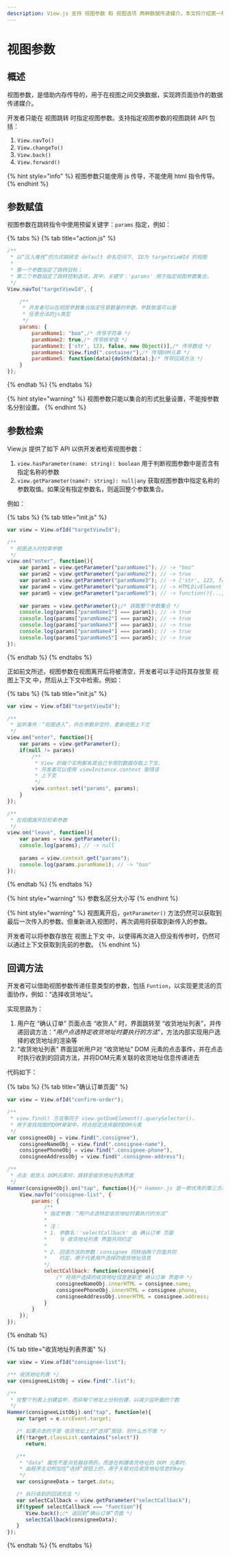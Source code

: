 ```yaml
---
description: View.js 支持 视图参数 和 视图选项 两种数据传递媒介。本文将介绍第一种传递媒介：视图参数。
---
```


# 视图参数

## 概述

视图参数，是借助内存传导的，用于在视图之间交换数据，实现跨页面协作的数据传递媒介。

开发者只能在 视图跳转 时指定视图参数。支持指定视图参数的视图跳转 API 包括：

1. `View.navTo()` 
2. `View.changeTo()`
3. `View.back()`
4. `View.forward()`

{% hint style="info" %}
视图参数只能使用 js 传导，不能使用 html 指令传导。
{% endhint %}

## 参数赋值

视图参数在跳转指令中使用预留关键字：`params` 指定，例如：

{% tabs %}
{% tab title="action.js" %}
```javascript
/**
 * 以“压入堆栈”的方式跳转至 default 命名空间下, ID为 targetVieWId 的视图
 *
 * 第一个参数指定了跳转目标；
 * 第二个参数指定了跳转控制选项，其中，关键字：'params' 用于指定视图参数集合。
 */
View.navTo("targetViewId", {

    /**
     * 开发者可以在视图参数集合指定任意数量的参数，参数取值可以是
     * 任意合法的js类型
     */
    params: {
        paramName1: "boo",/* 传导字符串 */
        paramName2: true,/* 传导枚举值 */
        paramName3: ['str', 123, false, new Object()],/* 传导数组 */
        paramName4: View.find(".container"),/* 传导DOM元素 */
        paramName5: function(data){doSth(data);}/* 传导回调方法 */
    }
});
```
{% endtab %}
{% endtabs %}

{% hint style="warning" %}
视图参数只能以集合的形式批量设置，不能按参数名分别设置。
{% endhint %}

## 参数检索

View.js 提供了如下 API 以供开发者检索视图参数：

1. `view.hasParameter(name: string): boolean` 用于判断视图参数中是否含有指定名称的参数
2. `view.getParameter(name?: string): null|any` 获取视图参数中指定名称的参数取值。如果没有指定参数名，则返回整个参数集合。

例如：

{% tabs %}
{% tab title="init.js" %}
```javascript
var view = View.ofId("targetViewId");

/**
 * 视图进入时检索参数
 */
view.on("enter", function(){
    var param1 = view.getParameter("paramName1"); // -> "boo"
    var param2 = view.getParameter("paramName2"); // -> true
    var param3 = view.getParameter("paramName3"); // -> ['str', 123, false, {}]
    var param4 = view.getParameter("paramName4"); // -> HTMLDivElement
    var param5 = view.getParameter("paramName5"); // -> function(){...}
    
    var params = view.getParameter();/* 获取整个参数集合 */
    console.log(params["paramName1"] === param1); // -> true
    console.log(params["paramName2"] === param2); // -> true
    console.log(params["paramName3"] === param3); // -> true
    console.log(params["paramName4"] === param4); // -> true
    console.log(params["paramName5"] === param5); // -> true
});
```
{% endtab %}
{% endtabs %}

正如前文所述，视图参数在视图离开后将被清空，开发者可以手动将其存放至 视图上下文 中，然后从上下文中检索。例如：

{% tabs %}
{% tab title="init.js" %}
```javascript
var view = View.ofId("targetViewId");

/**
 * 监听事件：“视图进入”，并在参数非空时，更新视图上下文
 */
view.on("enter", function(){
    var params = view.getParameter();
    if(null != params)
        /**
         * View 的每个实例都有其自己专用的数据存取上下文，
         * 开发者可以使用 viewInstance.context 取得该
         * 上下文
         */
        view.context.set("params", params);
    }
});

/**
 * 在视图离开后检索参数
 */
view.on("leave", function(){
    var params = view.getParameter();
    console.log(params); // -> null
    
    params = view.context.get("params");
    console.log(params.paramName1); // -> "boo"
});
```
{% endtab %}
{% endtabs %}

{% hint style="warning" %}
参数名区分大小写
{% endhint %}

{% hint style="warning" %}
视图离开后，`getParameter()` 方法仍然可以获取到最后一次传入的参数。但重新进入视图时，再次调用将获取到新传入的参数。

开发者可以将参数存放在 视图上下文 中，以使得再次进入但没有传参时，仍然可以通过上下文获取到先前的参数。
{% endhint %}

## 回调方法

开发者可以借助视图参数传递任意类型的参数，包括 `Funtion`，以实现更灵活的页面协作，例如：“选择收货地址”。

实现思路为：

1. 用户在 “确认订单” 页面点击 “收货人” 时，界面跳转至 “收货地址列表”，并传递回调方法：“_用户点选特定收货地址时要执行的方法_”，方法内部实现用户选择的收货地址的渲染等
2. “收货地址列表” 界面监听用户对 “收货地址” DOM 元素的点击事件，并在点击时执行收到的回调方法，并将DOM元素关联的收货地址信息传递进去

代码如下：

{% tabs %}
{% tab title="确认订单页面" %}
```javascript
var view = View.ofId("confirm-order");

/**
 * view.find() 方法等同于 view.getDomElement().querySelector()，
 * 用于查找视图的DOM骨架中，符合给定选择器的DOM元素
 */
var consigneeObj = view.find(".consignee"),
    consigneeNameObj = view.find(".consignee-name"),
    consigneePhoneObj = view.find(".consignee-phone"),
    consigneeAddressObj = view.find(".consignee-address");

/**
 * 点击 收货人 DOM元素时，跳转至收货地址列表界面
 */
Hammer(consigneeObj).on("tap", function(){/* Hammer.js 是一款优秀的第三方框架，用于处理触摸事件 */
    View.navTo("consignee-list", {
        params: {
            /**
            * 指定参数：“用户点选特定收货地址时要执行的方法”
            * 
            * 注：
            * 1. 参数名：'selectCallback' 由 确认订单 页面
            *    与 收货地址列表 界面共同约定
            * 
            * 2. 回调方法的参数：consignee 同样由两个页面共同
            *    约定，用于代表用户选择的收货地址信息
            */
            selectCallback: function(consignee){
                /* 将用户选择的收货地址信息更新至 确认订单 界面中 */
                consigneeNameObj.innerHTML = consignee.name;
                consigneePhoneObj.innerHTML = consignee.phone;
                consigneeAddressObj.innerHTML = consignee.address;
            }
        }
    });
});
```
{% endtab %}

{% tab title="收货地址列表界面" %}
```javascript
var view = View.ofId("consignee-list");

/** 收货地址列表 */
var consigneeListObj = view.find(".list");

/**
 * 在整个列表上创建监听，而非每个地址上分别创建，以减少监听器的个数
 */
Hammer(consigneeListObj).on("tap", function(e){
   var target = e.srcEvent.target;

   /* 如果点击的不是 收货地址上的“选择”按钮，则什么也不做 */
   if(!target.classList.contains("select"))
      return;

   /**
    * "data" 属性不是浏览器自带的，而是在构建收货地址的 DOM 元素时，
    * 由程序主动附加在“选择”按钮上的，用于关联对应收货地址信息的key
    */
   var consigneeData = target.data;

   /* 执行收到的回调方法 */
   var selectCallback = view.getParameter("selectCallback");
   if(typeof selectCallback === "function"){
      View.back();/* 返回到“确认订单”页面 */
      selectCallback(consigneeData);
   }
});
```
{% endtab %}
{% endtabs %}

